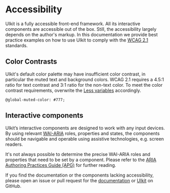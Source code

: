 # Accessibility

UIkit is a fully accessible front-end framework. All its interactive components are accessible out of the box. Still, the accessibility largely depends on the author's markup. In this documentation we provide best practice examples on how to use UIkit to comply with the [WCAG 2.1](https://www.w3.org/TR/WCAG/) standards. 

## Color Contrasts

UIkit's default color palette may have insufficient color contrast, in particular the muted text and background colors. WCAG 2.1 requires a 4.5:1 ratio for text contrast and 3:1 ratio for the non-text color. To meet the color contrast requirements, overwrite the [Less variables](less.md#use-variables) accordingly.

```less
@global-muted-color: #777;
```

## Interactive components

UIkit’s interactive components are designed to work with any input devices. By using relevant [WAI-ARIA](https://www.w3.org/WAI/standards-guidelines/aria/) roles, properties and states, the components should be navigable and operable using assistive technologies, e.g. screen readers.

It's not always possible to determine the precise WAI-ARIA roles and properties that need to be set by a component. Please refer to the [ARIA Authoring Practices Guide (APG)](https://www.w3.org/WAI/ARIA/apg/) for further reading.

If you find the documentation or the components lacking accessibility, please open an issue or pull request for the [documentation](https://github.com/uikit/uikit-site) or [UIkit](https://github.com/uikit/uikit) on GitHub.
